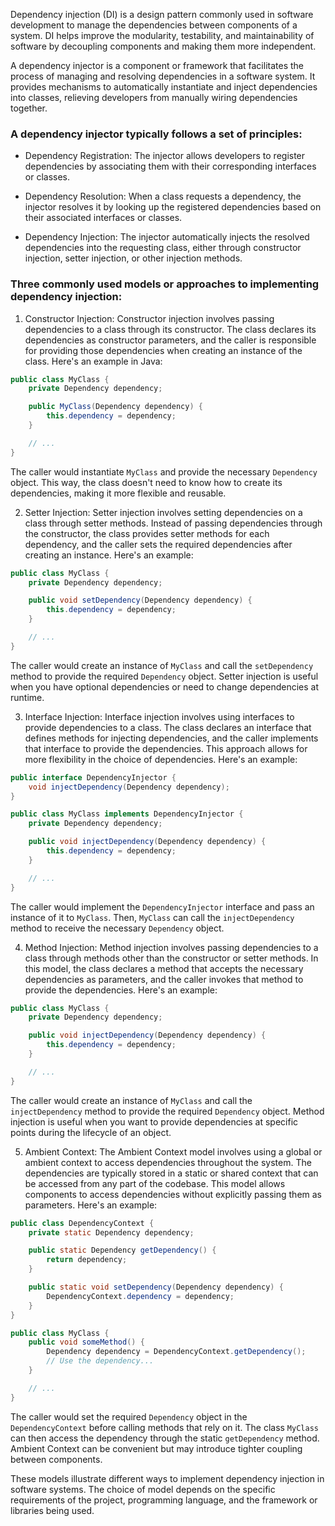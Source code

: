Dependency injection (DI) is a design pattern commonly used in software development to manage the dependencies between components of a system. DI helps improve the modularity, testability, and maintainability of software by decoupling components and making them more independent.

A dependency injector is a component or framework that facilitates the process of managing and resolving dependencies in a software system. It provides mechanisms to automatically instantiate and inject dependencies into classes, relieving developers from manually wiring dependencies together.

### A dependency injector typically follows a set of principles:

- Dependency Registration: The injector allows developers to register dependencies by associating them with their corresponding interfaces or classes.

- Dependency Resolution: When a class requests a dependency, the injector resolves it by looking up the registered dependencies based on their associated interfaces or classes.

- Dependency Injection: The injector automatically injects the resolved dependencies into the requesting class, either through constructor injection, setter injection, or other injection methods.


### Three commonly  used models or approaches to implementing dependency injection:

1. Constructor Injection: Constructor injection involves passing dependencies to a class through its constructor. The class declares its dependencies as constructor parameters, and the caller is responsible for providing those dependencies when creating an instance of the class. Here's an example in Java:

```java
public class MyClass {
    private Dependency dependency;

    public MyClass(Dependency dependency) {
        this.dependency = dependency;
    }

    // ...
}

```

The caller would instantiate `MyClass` and provide the necessary `Dependency` object. This way, the class doesn't need to know how to create its dependencies, making it more flexible and reusable.
    
2. Setter Injection: Setter injection involves setting dependencies on a class through setter methods. Instead of passing dependencies through the constructor, the class provides setter methods for each dependency, and the caller sets the required dependencies after creating an instance. Here's an example:


```java
public class MyClass {
    private Dependency dependency;

    public void setDependency(Dependency dependency) {
        this.dependency = dependency;
    }

    // ...
}

```

 The caller would create an instance of `MyClass` and call the `setDependency` method to provide the required `Dependency` object. Setter injection is useful when you have optional dependencies or need to change dependencies at runtime.
    
3. Interface Injection: Interface injection involves using interfaces to provide dependencies to a class. The class declares an interface that defines methods for injecting dependencies, and the caller implements that interface to provide the dependencies. This approach allows for more flexibility in the choice of dependencies. Here's an example:

```java
public interface DependencyInjector {
    void injectDependency(Dependency dependency);
}

public class MyClass implements DependencyInjector {
    private Dependency dependency;

    public void injectDependency(Dependency dependency) {
        this.dependency = dependency;
    }

    // ...
}

```

The caller would implement the `DependencyInjector` interface and pass an instance of it to `MyClass`. Then, `MyClass` can call the `injectDependency` method to receive the necessary `Dependency` object.
    


4. Method Injection: Method injection involves passing dependencies to a class through methods other than the constructor or setter methods. In this model, the class declares a method that accepts the necessary dependencies as parameters, and the caller invokes that method to provide the dependencies. Here's an example:

```java
public class MyClass {
    private Dependency dependency;

    public void injectDependency(Dependency dependency) {
        this.dependency = dependency;
    }

    // ...
}

```

The caller would create an instance of `MyClass` and call the `injectDependency` method to provide the required `Dependency` object. Method injection is useful when you want to provide dependencies at specific points during the lifecycle of an object.


5. Ambient Context: The Ambient Context model involves using a global or ambient context to access dependencies throughout the system. The dependencies are typically stored in a static or shared context that can be accessed from any part of the codebase. This model allows components to access dependencies without explicitly passing them as parameters. Here's an example:


```java
public class DependencyContext {
    private static Dependency dependency;

    public static Dependency getDependency() {
        return dependency;
    }

    public static void setDependency(Dependency dependency) {
        DependencyContext.dependency = dependency;
    }
}

public class MyClass {
    public void someMethod() {
        Dependency dependency = DependencyContext.getDependency();
        // Use the dependency...
    }

    // ...
}

```


The caller would set the required `Dependency` object in the `DependencyContext` before calling methods that rely on it. The class `MyClass` can then access the dependency through the static `getDependency` method. Ambient Context can be convenient but may introduce tighter coupling between components.


These models illustrate different ways to implement dependency injection in software systems. The choice of model depends on the specific requirements of the project, programming language, and the framework or libraries being used.




